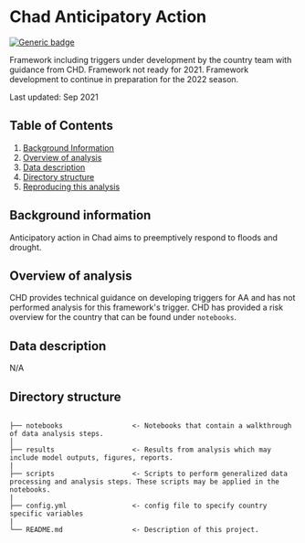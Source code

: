# Chad Anticipatory Action

[![Generic badge](https://img.shields.io/badge/STATUS-UNDER%20DEVELOPMENT-%23007CE0)](https://shields.io/)

Framework including triggers under development by the country team with guidance from CHD. Framework not ready for 2021. 
Framework development to continue in preparation for the 2022 season.

Last updated: Sep 2021

##  Table of Contents
1. [Background Information](#background-information)
2. [Overview of analysis](#overview-of-analysis)
3. [Data description](#data-description)
4. [Directory structure](#directory-structure)
5. [Reproducing this analysis](#reproducing-this-analysis)

## Background information

Anticipatory action in Chad aims to preemptively respond to floods and drought.  

## Overview of analysis

CHD provides technical guidance on developing triggers for AA and has not performed analysis for this framework's trigger. CHD has provided a risk overview for the country that can be found under `notebooks`.

## Data description

N/A

## Directory structure

```

├── notebooks                 <- Notebooks that contain a walkthrough of data analysis steps. 
│
├── results                   <- Results from analysis which may include model outputs, figures, reports.  
|
├── scripts                   <- Scripts to perform generalized data processing and analysis steps. These scripts may be applied in the notebooks.    
|
├── config.yml                <- config file to specify country specific variables   
|
└── README.md                 <- Description of this project.

```

